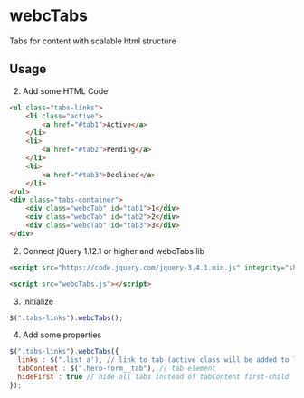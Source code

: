 # webcTabs

Tabs for content with scalable html structure

## Usage

2. Add some HTML Code

```html
<ul class="tabs-links">
	<li class="active">
		<a href="#tab1">Active</a>
	</li>
	<li>
		<a href="#tab2">Pending</a>
	</li>
	<li>
		<a href="#tab3">Declined</a>
	</li>
</ul>
<div class="tabs-container">
	<div class="webcTab" id="tab1">1</div>
	<div class="webcTab" id="tab2">2</div>
	<div class="webcTab" id="tab3">3</div>
</div>
```

2. Connect jQuery 1.12.1 or higher and webcTabs lib
```html
<script src="https://code.jquery.com/jquery-3.4.1.min.js" integrity="sha256-CSXorXvZcTkaix6Yvo6HppcZGetbYMGWSFlBw8HfCJo=" crossorigin="anonymous"></script>

<script src="webcTabs.js"></script>
```

3. Initialize

```js
$(".tabs-links").webcTabs();
```

4. Add some properties

```js
$(".tabs-links").webcTabs({
  links : $(".list a'), // link to tab (active class will be added to link parent)
  tabContent : $(".hero-form__tab"), // tab element
  hideFirst : true // hide all tabs instead of tabContent first-child
});
```
